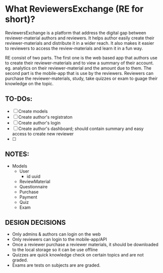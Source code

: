 # What ReviewersExchange (RE for short)?

ReviewersExchange is a platform that address the digital gap between reviewer-material authors and reviewers. It helps author easily create their reviewer-materials and distribute it in a wider reach. It also makes it easier to reviewers to access the review-materials and learn it in a fun way.

RE consist of two parts. The first one is the web based app that authors use to create their reviewer-materials and to view a summary of their account. eg. analytics on their reviewer-material and the amount due to them. The second part is the mobile-app that is use by the reviewers. Reviewers can purchase the reviewer-materials, study, take quizzes or exam to guage their knowledge on the topic.


## TO-DOs:
- [ ] Create models
- [ ] Create author's registraton
- [ ] Create author's login
- [ ] Create author's dashboard; should contain summary and easy access to create new reviewer
- [ ] 


## NOTES:
- Models
    - User
        - id uuid
    - ReviewMaterial
    - Questionnaire
    - Purchase
    - Payment
    - Quiz
    - Exam

## DESIGN DECISIONS
- Only admins & authors can login on the web
- Only reviewers can login to the mobile-app/API
- Once a reviewer purchase a reviewer materials, it should be downloaded to the local storage so it can be use offline
- Quizzes are quick knowledge check on certain topics and are not graded.
- Exams are tests on subjects are are graded.
